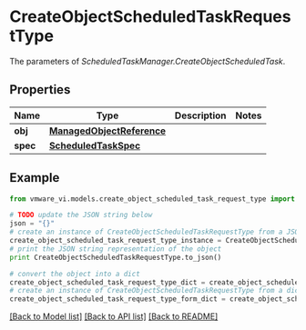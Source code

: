 # CreateObjectScheduledTaskRequestType

The parameters of *ScheduledTaskManager.CreateObjectScheduledTask*. 

## Properties
Name | Type | Description | Notes
------------ | ------------- | ------------- | -------------
**obj** | [**ManagedObjectReference**](ManagedObjectReference.md) |  | 
**spec** | [**ScheduledTaskSpec**](ScheduledTaskSpec.md) |  | 

## Example

```python
from vmware_vi.models.create_object_scheduled_task_request_type import CreateObjectScheduledTaskRequestType

# TODO update the JSON string below
json = "{}"
# create an instance of CreateObjectScheduledTaskRequestType from a JSON string
create_object_scheduled_task_request_type_instance = CreateObjectScheduledTaskRequestType.from_json(json)
# print the JSON string representation of the object
print CreateObjectScheduledTaskRequestType.to_json()

# convert the object into a dict
create_object_scheduled_task_request_type_dict = create_object_scheduled_task_request_type_instance.to_dict()
# create an instance of CreateObjectScheduledTaskRequestType from a dict
create_object_scheduled_task_request_type_form_dict = create_object_scheduled_task_request_type.from_dict(create_object_scheduled_task_request_type_dict)
```
[[Back to Model list]](../README.md#documentation-for-models) [[Back to API list]](../README.md#documentation-for-api-endpoints) [[Back to README]](../README.md)


